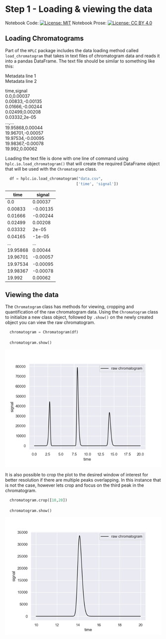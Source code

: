 # Step 1 - Loading & viewing the data

Notebook Code: [![License: MIT](https://img.shields.io/badge/License-GPLv3-blue.svg)](https://www.gnu.org/licenses/gpl-3.0) Notebook Prose: [![License: CC BY 4.0](https://img.shields.io/badge/License-CC_BY_4.0-lightgrey.svg)](https://creativecommons.org/licenses/by/4.0/)

## Loading Chromatograms

Part of the `HPLC` package includes the data loading method called `load_chromatogram` that takes in text files of chromatogram data and reads it into a pandas DataFrame. The text file should be similar to something like this:

Metadata line 1  
Metadata line 2  

time,signal  
0.0,0.00037  
0.00833,-0.00135  
0.01666,-0.00244  
0.02499,0.00208  
0.03332,2e-05  
...,...   
19.95868,0.00044  
19.96701,-0.00057  
19.97534,-0.00095  
19.98367,-0.00078  
19.992,0.00062  

Loading the text file is done with one line of command using `hplc.io.load_chromatogram()` that will create the required DataFrame object that will be used with the `Chromatogram` class.

```python
  df = hplc.io.load_chromatogram("data.csv",
                                ['time', 'signal'])
```

| time  |  signal |
| ---- | ------ |
| 0.0  | 0.00037|
| 0.00833 | -0.00135 |
| 0.01666 | -0.00244 |
| 0.02499 | 0.00208 |
| 0.03332 | 2e-05 |
| 0.04165 | -1e-05 |
| ... | ... |
| 19.95868 | 0.00044 |
| 19.96701 | -0.00057 |
| 19.97534 | -0.00095 |
| 19.98367 | -0.00078 |
| 19.992 | 0.00062 |

## Viewing the data

The `Chromatogram` class has methods for viewing, cropping and quantification of the raw chromatogram data. Using the `Chromatogram` class to initialize a new class object, followed by `.show()` on the newly created object you can view the raw chromatogram.

```python
  chromatogram = Chromatogram(df)

  chromatogram.show()
```

![](https://github.com/pcichowicz/HPLC/blob/main/doc/plots/Chrom_raw.png)

It is also possible to crop the plot to the desired window of interest for better resolution if there are multiple peaks overlapping. In this instance that is not the case, however lets crop and focus on the third peak in the chromatogram.

```python
  chromatogram.crop([10,20])

  chromatogram.show()
```

![](https://github.com/pcichowicz/HPLC/blob/main/doc/plots/Chrom_raw_crop.png)

